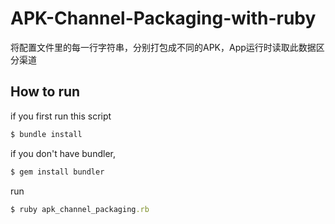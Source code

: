APK-Channel-Packaging-with-ruby
======

将配置文件里的每一行字符串，分别打包成不同的APK，App运行时读取此数据区分渠道

How to run
-------
if you first run this script

```ruby
$ bundle install
```

if you don't have bundler,

```ruby
$ gem install bundler
```

run

```ruby
$ ruby apk_channel_packaging.rb
```
